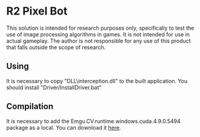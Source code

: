 # R2 Pixel Bot

This solution is intended for research purposes only, specifically to test the use of image processing algorithms in games.
It is not intended for use in actual gameplay.
The author is not responsible for any use of this product that falls outside the scope of research.

## Using

It is necessary to copy "DLL\interception.dll" to the built application.
You should install "Driver/InstallDriver.bat"

## Compilation

It is necessary to add the Emgu.CV.runtime.windows.cuda.4.9.0.5494 package as a local.
You can download it [here](https://github.com/emgucv/emgucv/releases).
